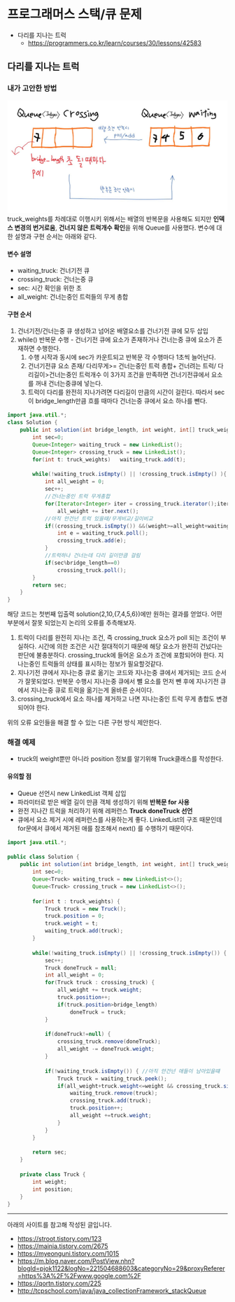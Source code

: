 # 프로그래머스 스택/큐 문제 
- 다리를 지나는 트럭
    - https://programmers.co.kr/learn/courses/30/lessons/42583

## 다리를 지나는 트럭
### 내가 고안한 방법
![img load fail](./imgs/queue1.JPG) <br> 
 truck_weights를 차례대로 이행시키 위해서는 배열의 반복문을 사용해도 되지만 **인덱스 변경의 번거로움**, **건너지 않은 트럭개수 확인**을 위해 Queue를 사용했다. 변수에 대한 설명과 구현 순서는 아래와 같다.
#### 변수 설명 
 - waiting_truck: 건너기전 큐
 - crossing_truck: 건너는중 큐
 - sec: 시간 확인을 위한 초
 - all_weight: 건너는중인 트럭들의 무게 총합
#### 구현 순서
 1. 건너기전/건너는중 큐 생성하고 넘어온 배열요소를 건너기전 큐에 모두 삽입
 2. while() 반복문 수행 - 건너기전 큐에 요소가 존재하거나 건너는중 큐에 요소가 존재하면 수행한다.
    1. 수행 시작과 동시에 sec가 카운트되고 반복문 각 수행마다 1초씩 늘어난다. 
    2. 건너기전큐 요소 존재/ 다리무게>= 건너는중인 트럭 총합+ 건너려는 트럭/ 다리길이>건너는중인 트럭개수 이 3가지 조건을 만족하면 건너기전큐에서 요소를 꺼내 건너는중큐에 넣는다.
    3. 트럭이 다리를 완전히 지나가려면 다리길이 만큼의 시간이 걸린다. 따라서 sec이 bridge_length만큼 흐를 때마다 건너는중 큐에서 요소 하나를 뺀다.


```java
import java.util.*;
class Solution {
    public int solution(int bridge_length, int weight, int[] truck_weights) {
        int sec=0;
        Queue<Integer> waiting_truck = new LinkedList();
        Queue<Integer> crossing_truck = new LinkedList();
        for(int t: truck_weights)   waiting_truck.add(t);
        
        while(!waiting_truck.isEmpty() || !crossing_truck.isEmpty() ){
        	int all_weight = 0;
        	sec++;
            //건너는중인 트럭 무게총합
            for(Iterator<Integer> iter = crossing_truck.iterator();iter.hasNext(); )
            	all_weight += iter.next();
            //아직 안건넌 트럭 있을때/무게비교/길이비교
            if((crossing_truck.isEmpty()) &&(weight>=all_weight+waiting_truck.peek()) && (bridge_length>crossing_truck.size()) ){
            	int e = waiting_truck.poll();
                crossing_truck.add(e);
            }
            //트럭하나 건너는데 다리 길이만큼 걸림
            if(sec%bridge_length==0)
                crossing_truck.poll(); 
        }
        return sec;
    }
}
```

해당 코드는 첫번째 입출력 solution(2,10,{7,4,5,6})에만 원하는 결과를 얻었다. 어떤 부분에서 잘못 되었는지 논리의 오류를 추측해보자.
1. 트럭이 다리를 완전히 지나는 조건, 즉 crossing_truck 요소가 poll 되는 조건이 부실하다. 시간에 의한 조건은 시간 절대적이기 때문에 해당 요소가 완전히 건넜다는 판단에 불충분하다. crossing_truck에 들어온 요소가 조건에 포함되어야 한다. 지나는중인 트럭들의 상태를 표시하는 정보가 필요할것같다.
2. 지나기전 큐에서 지나는중 큐로 옮기는 코드와 지나는중 큐에서 제거되는 코드 순서가 잘못되었다. 반복문 수행시 지나는중 큐에서 뺄 요소를 먼저 뺀 후에 지나기전 큐에서 지나는중  큐로 트럭을 옮기는게 올바른 순서이다. 
3. crossing_truck에서 요소 하나를 제거하고 나면 지나는중인 트럭 무게 총합도 변경되어야 한다.

위의 오류 요인들을 해결 할 수 있는 다른 구현 방식 제안한다.

### 해결 예제
- truck의 weight뿐만 아니라 position 정보를 알기위해 Truck클래스를 작성한다.

#### 유의할 점
- Queue 선언시 new LinkedList 객체 삽입
- 파라미터로 받은 배열 길이 만큼 객체 생성하기 위해 **반복문 for 사용**
- 완전 지나간 트럭을 처리하기 위해 레퍼런스 **Truck doneTruck 선언**
- 큐에서 요소 제거 시에 레퍼런스를 사용하는게 좋다. LinkedList의 구조 때문인데 for문에서 큐에서 제거된 애를 참조해서 next() 를 수행하기 때문이다.

```java
import java.util.*;
 
public class Solution {
    public int solution(int bridge_length, int weight, int[] truck_weights) {
        int sec=0;
        Queue<Truck> waiting_truck = new LinkedList<>();
        Queue<Truck> crossing_truck = new LinkedList<>();
       
        for(int t : truck_weights) {
        	Truck truck = new Truck();
        	truck.position = 0;
        	truck.weight = t;
        	waiting_truck.add(truck);
        }
        
        while(!waiting_truck.isEmpty() || !crossing_truck.isEmpty()) {
        	sec++;
        	Truck doneTruck = null;
        	int all_weight = 0;
        	for(Truck truck : crossing_truck) {
        		all_weight += truck.weight;
        		truck.position++;
        		if(truck.position>bridge_length) 
        			doneTruck = truck;
        	}
        	
        	if(doneTruck!=null) {
    			crossing_truck.remove(doneTruck);
    			all_weight -= doneTruck.weight;
    		}
        	
        	if(!waiting_truck.isEmpty()) { //아직 안건넌 애들이 남아있을떄
        		Truck truck = waiting_truck.peek();
        		if(all_weight+truck.weight<=weight && crossing_truck.size()<bridge_length) {
        			waiting_truck.remove(truck);
        			crossing_truck.add(truck);
        			truck.position++;
                    all_weight +=truck.weight;
        		}
        	}
        }
    
        return sec;
    }
 
    private class Truck {
        int weight;
        int position;
    }
}
```


---
아래의 사이트를 참고해 작성된 글입니다.
- https://stroot.tistory.com/123
- https://mainia.tistory.com/2675
- https://myeonguni.tistory.com/1015
- https://m.blog.naver.com/PostView.nhn?blogId=pjok1122&logNo=221504688603&categoryNo=29&proxyReferer=https%3A%2F%2Fwww.google.com%2F
- https://qortn.tistory.com/225
- http://tcpschool.com/java/java_collectionFramework_stackQueue